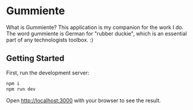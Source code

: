# Gummiente
What is Gummiente? This application is my companion for the work I do. The word gummiente is German for "rubber duckie", which is an essential part of any technologists toolbox. :)


## Getting Started

First, run the development server:

```bash
npm i
npm run dev
```

Open [http://localhost:3000](http://localhost:3000) with your browser to see the result.

